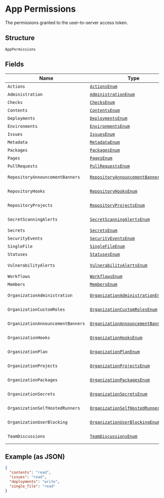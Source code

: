 
# App Permissions

The permissions granted to the user-to-server access token.

## Structure

`AppPermissions`

## Fields

| Name | Type | Tags | Description | Getter | Setter |
|  --- | --- | --- | --- | --- | --- |
| `Actions` | [`ActionsEnum`](../../doc/models/actions-enum.md) | Optional | - | ActionsEnum getActions() | setActions(ActionsEnum actions) |
| `Administration` | [`AdministrationEnum`](../../doc/models/administration-enum.md) | Optional | - | AdministrationEnum getAdministration() | setAdministration(AdministrationEnum administration) |
| `Checks` | [`ChecksEnum`](../../doc/models/checks-enum.md) | Optional | - | ChecksEnum getChecks() | setChecks(ChecksEnum checks) |
| `Contents` | [`ContentsEnum`](../../doc/models/contents-enum.md) | Optional | - | ContentsEnum getContents() | setContents(ContentsEnum contents) |
| `Deployments` | [`DeploymentsEnum`](../../doc/models/deployments-enum.md) | Optional | - | DeploymentsEnum getDeployments() | setDeployments(DeploymentsEnum deployments) |
| `Environments` | [`EnvironmentsEnum`](../../doc/models/environments-enum.md) | Optional | - | EnvironmentsEnum getEnvironments() | setEnvironments(EnvironmentsEnum environments) |
| `Issues` | [`IssuesEnum`](../../doc/models/issues-enum.md) | Optional | - | IssuesEnum getIssues() | setIssues(IssuesEnum issues) |
| `Metadata` | [`MetadataEnum`](../../doc/models/metadata-enum.md) | Optional | - | MetadataEnum getMetadata() | setMetadata(MetadataEnum metadata) |
| `Packages` | [`PackagesEnum`](../../doc/models/packages-enum.md) | Optional | - | PackagesEnum getPackages() | setPackages(PackagesEnum packages) |
| `Pages` | [`PagesEnum`](../../doc/models/pages-enum.md) | Optional | - | PagesEnum getPages() | setPages(PagesEnum pages) |
| `PullRequests` | [`PullRequestsEnum`](../../doc/models/pull-requests-enum.md) | Optional | - | PullRequestsEnum getPullRequests() | setPullRequests(PullRequestsEnum pullRequests) |
| `RepositoryAnnouncementBanners` | [`RepositoryAnnouncementBannersEnum`](../../doc/models/repository-announcement-banners-enum.md) | Optional | - | RepositoryAnnouncementBannersEnum getRepositoryAnnouncementBanners() | setRepositoryAnnouncementBanners(RepositoryAnnouncementBannersEnum repositoryAnnouncementBanners) |
| `RepositoryHooks` | [`RepositoryHooksEnum`](../../doc/models/repository-hooks-enum.md) | Optional | - | RepositoryHooksEnum getRepositoryHooks() | setRepositoryHooks(RepositoryHooksEnum repositoryHooks) |
| `RepositoryProjects` | [`RepositoryProjectsEnum`](../../doc/models/repository-projects-enum.md) | Optional | - | RepositoryProjectsEnum getRepositoryProjects() | setRepositoryProjects(RepositoryProjectsEnum repositoryProjects) |
| `SecretScanningAlerts` | [`SecretScanningAlertsEnum`](../../doc/models/secret-scanning-alerts-enum.md) | Optional | - | SecretScanningAlertsEnum getSecretScanningAlerts() | setSecretScanningAlerts(SecretScanningAlertsEnum secretScanningAlerts) |
| `Secrets` | [`SecretsEnum`](../../doc/models/secrets-enum.md) | Optional | - | SecretsEnum getSecrets() | setSecrets(SecretsEnum secrets) |
| `SecurityEvents` | [`SecurityEventsEnum`](../../doc/models/security-events-enum.md) | Optional | - | SecurityEventsEnum getSecurityEvents() | setSecurityEvents(SecurityEventsEnum securityEvents) |
| `SingleFile` | [`SingleFileEnum`](../../doc/models/single-file-enum.md) | Optional | - | SingleFileEnum getSingleFile() | setSingleFile(SingleFileEnum singleFile) |
| `Statuses` | [`StatusesEnum`](../../doc/models/statuses-enum.md) | Optional | - | StatusesEnum getStatuses() | setStatuses(StatusesEnum statuses) |
| `VulnerabilityAlerts` | [`VulnerabilityAlertsEnum`](../../doc/models/vulnerability-alerts-enum.md) | Optional | - | VulnerabilityAlertsEnum getVulnerabilityAlerts() | setVulnerabilityAlerts(VulnerabilityAlertsEnum vulnerabilityAlerts) |
| `Workflows` | [`WorkflowsEnum`](../../doc/models/workflows-enum.md) | Optional | - | WorkflowsEnum getWorkflows() | setWorkflows(WorkflowsEnum workflows) |
| `Members` | [`MembersEnum`](../../doc/models/members-enum.md) | Optional | - | MembersEnum getMembers() | setMembers(MembersEnum members) |
| `OrganizationAdministration` | [`OrganizationAdministrationEnum`](../../doc/models/organization-administration-enum.md) | Optional | - | OrganizationAdministrationEnum getOrganizationAdministration() | setOrganizationAdministration(OrganizationAdministrationEnum organizationAdministration) |
| `OrganizationCustomRoles` | [`OrganizationCustomRolesEnum`](../../doc/models/organization-custom-roles-enum.md) | Optional | - | OrganizationCustomRolesEnum getOrganizationCustomRoles() | setOrganizationCustomRoles(OrganizationCustomRolesEnum organizationCustomRoles) |
| `OrganizationAnnouncementBanners` | [`OrganizationAnnouncementBannersEnum`](../../doc/models/organization-announcement-banners-enum.md) | Optional | - | OrganizationAnnouncementBannersEnum getOrganizationAnnouncementBanners() | setOrganizationAnnouncementBanners(OrganizationAnnouncementBannersEnum organizationAnnouncementBanners) |
| `OrganizationHooks` | [`OrganizationHooksEnum`](../../doc/models/organization-hooks-enum.md) | Optional | - | OrganizationHooksEnum getOrganizationHooks() | setOrganizationHooks(OrganizationHooksEnum organizationHooks) |
| `OrganizationPlan` | [`OrganizationPlanEnum`](../../doc/models/organization-plan-enum.md) | Optional | - | OrganizationPlanEnum getOrganizationPlan() | setOrganizationPlan(OrganizationPlanEnum organizationPlan) |
| `OrganizationProjects` | [`OrganizationProjectsEnum`](../../doc/models/organization-projects-enum.md) | Optional | - | OrganizationProjectsEnum getOrganizationProjects() | setOrganizationProjects(OrganizationProjectsEnum organizationProjects) |
| `OrganizationPackages` | [`OrganizationPackagesEnum`](../../doc/models/organization-packages-enum.md) | Optional | - | OrganizationPackagesEnum getOrganizationPackages() | setOrganizationPackages(OrganizationPackagesEnum organizationPackages) |
| `OrganizationSecrets` | [`OrganizationSecretsEnum`](../../doc/models/organization-secrets-enum.md) | Optional | - | OrganizationSecretsEnum getOrganizationSecrets() | setOrganizationSecrets(OrganizationSecretsEnum organizationSecrets) |
| `OrganizationSelfHostedRunners` | [`OrganizationSelfHostedRunnersEnum`](../../doc/models/organization-self-hosted-runners-enum.md) | Optional | - | OrganizationSelfHostedRunnersEnum getOrganizationSelfHostedRunners() | setOrganizationSelfHostedRunners(OrganizationSelfHostedRunnersEnum organizationSelfHostedRunners) |
| `OrganizationUserBlocking` | [`OrganizationUserBlockingEnum`](../../doc/models/organization-user-blocking-enum.md) | Optional | - | OrganizationUserBlockingEnum getOrganizationUserBlocking() | setOrganizationUserBlocking(OrganizationUserBlockingEnum organizationUserBlocking) |
| `TeamDiscussions` | [`TeamDiscussionsEnum`](../../doc/models/team-discussions-enum.md) | Optional | - | TeamDiscussionsEnum getTeamDiscussions() | setTeamDiscussions(TeamDiscussionsEnum teamDiscussions) |

## Example (as JSON)

```json
{
  "contents": "read",
  "issues": "read",
  "deployments": "write",
  "single_file": "read"
}
```

